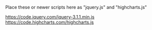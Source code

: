 Place these or newer scripts here as "jquery.js" and "highcharts.js"

https://code.jquery.com/jquery-3.1.1.min.js
https://code.highcharts.com/highcharts.js

